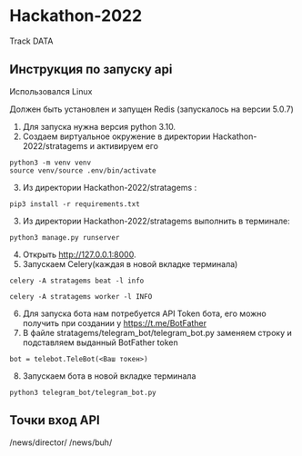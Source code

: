 # Hackathon-2022
Track DATA

## Инструкция по запуску api
Использовался Linux

Должен быть установлен и запущен Redis (запускалось на версии 5.0.7)

1. Для запуска нужна версия python 3.10.
2. Создаем виртуальное окружение в директории Hackathon-2022/stratagems и активируем его
```
python3 -m venv venv
source venv/source .env/bin/activate
```
3. Из директории Hackathon-2022/stratagems : 
```
pip3 install -r requirements.txt
```
3. Из директории Hackathon-2022/stratagems выполнить в терминале: 
```
python3 manage.py runserver
```
4. Открыть http://127.0.0.1:8000.
5. Запускаем Celery(каждая в новой вкладке терминала)
```
celery -A stratagems beat -l info
```
```
celery -A stratagems worker -l INFO
```
6. Для запуска бота нам потребуется API Token бота, его можно получить при создании у https://t.me/BotFather
7. В файле stratagems/telegram_bot/telegram_bot.py заменяем строку и подставляем выданный BotFather token
```
bot = telebot.TeleBot(<Ваш токен>)
```
8. Запускаем бота в новой вкладке терминала
```
python3 telegram_bot/telegram_bot.py 
```
## Точки вход API
/news/director/
/news/buh/
